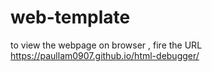 # web-template
to view the webpage on browser , fire the URL https://paullam0907.github.io/html-debugger/

